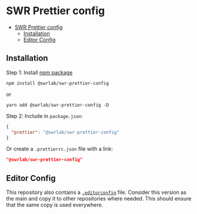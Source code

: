 # SWR Prettier config

- [SWR Prettier config](#swr-prettier-config)
  - [Installation](#installation)
  - [Editor Config](#editor-config)

## Installation

Step 1: Install [npm package](https://www.npmjs.com/package/@swrlab/swr-prettier-config)

```shell
npm install @swrlab/swr-prettier-config
```

or

```shell
yarn add @swrlab/swr-prettier-config -D
```

Step 2: Include in `package.json`:

```json
{
  "prettier": "@swrlab/swr-prettier-config"
}
```

Or create a `.prettierrc.json` file with a link:

```json
"@swrlab/swr-prettier-config"
```

## Editor Config

This repository also contains a [`.editorconfig`](./.editorconfig) file. Consider this version as the main and copy it to other repositories where needed. This should ensure that the same copy is used everywhere.
